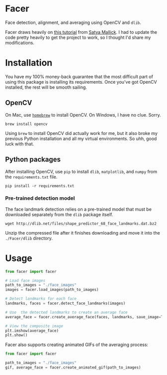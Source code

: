 # Facer

Face detection, alignment, and averaging using OpenCV and `dlib`.

Facer draws heavily on [this tutorial](https://www.learnopencv.com/average-face-opencv-c-python-tutorial/) from [Satya Mallick](https://github.com/spmallick). I had to update the code pretty heavily to get the project to work, so I thought I'd share my modifications.

# Installation
You have my 100% money-back guarantee that the most difficult part of using this package is installing its requirements. Once you've got OpenCV installed, the rest will be smooth sailing.

## OpenCV
On Mac, use [`homebrew`](https://brew.sh) to install OpenCV. On Windows, I have no clue. Sorry.

```shell
brew install opencv
```

Using `brew` to install OpenCV did actually work for me, but it also broke my previous Python installation and all my virtual environments. So uhh, good luck with that.

## Python packages
After installing OpenCV, use `pip` to install `dlib`, `matplotlib`, and `numpy` from the `requirements.txt` file.

```
pip install -r requirements.txt
```

### Pre-trained detection model
The face landmark detection relies on a pre-trained model that must be downloaded separately from the `dlib` package itself.

```shell
wget http://dlib.net/files/shape_predictor_68_face_landmarks.dat.bz2
```

Unzip the compressed file after it finishes downloading and move it into the `./Facer/dlib` directory.

# Usage
```python
from facer import facer

# Load face images
path_to_images = "./face_images"
images = facer.load_images(path_to_images)

# Detect landmarks for each face
landmarks, faces = facer.detect_face_landmarks(images)

# Use  the detected landmarks to create an average face
average_face = facer.create_average_face(faces, landmarks, save_image=True)

# View the composite image
plt.imshow(average_face)
plt.show()
```

Facer also supports creating animated GIFs of the averaging process:

```python
from facer import facer

path_to_images = "./face_images"
gif, average_face = facer.create_animated_gif(path_to_images)
```
